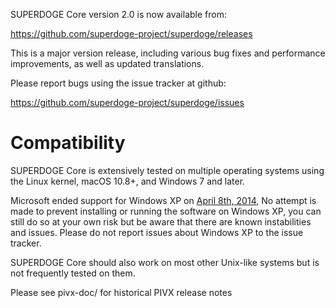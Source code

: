 SUPERDOGE Core version 2.0 is now available from:

  <https://github.com/superdoge-project/superdoge/releases>

This is a major version release, including various bug fixes and
performance improvements, as well as updated translations.

Please report bugs using the issue tracker at github:

  <https://github.com/superdoge-project/superdoge/issues>

Compatibility
==============

SUPERDOGE Core is extensively tested on multiple operating systems using
the Linux kernel, macOS 10.8+, and Windows 7 and later.

Microsoft ended support for Windows XP on [April 8th, 2014](https://www.microsoft.com/en-us/WindowsForBusiness/end-of-xp-support),
No attempt is made to prevent installing or running the software on Windows XP, you
can still do so at your own risk but be aware that there are known instabilities and issues.
Please do not report issues about Windows XP to the issue tracker.

SUPERDOGE Core should also work on most other Unix-like systems but is not
frequently tested on them.


Please see pivx-doc/ for historical PIVX release notes
